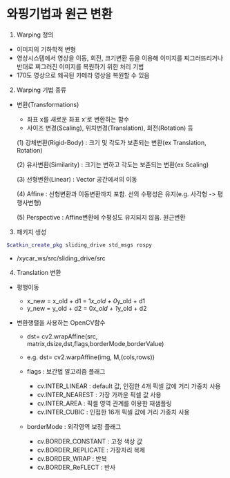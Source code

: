 # 와핑기법과 원근 변환

1. Warping 정의
* 이미지의 기하학적 변형
* 영상시스템에서 영상을 이동, 회전, 크기변환 등을 이용해 이미지를 찌그러뜨리거나 반대로 찌그러진 이미지를 복원하기 위한 처리 기법
* 170도 영상으로 왜곡된 카메라 영상을 복원할 수 있음

2. Warping 기법 종류
* 변환(Transformations)
    + 좌표 x를 새로운 좌표 x'로 변환하는 함수
    + 사이즈 변경(Scaling), 위치변경(Translation), 회전(Rotation) 등


    (1) 강체변환(Rigid-Body) : 크기 및 각도가 보존되는 변환(ex Translation, Rotation)

    (2) 유사변환(Similarity) : 크기는 변하고 각도는 보존되는 변환(ex Scaling)

    (3) 선형변환(Linear) : Vector 공간에서의 이동

    (4) Affine : 선형변환과 이동변환까지 포함. 선의 수평성은 유지(e.g. 사각형 -> 평행사변형)

    (5) Perspective : Affine변환에 수평성도 유지되지 않음. 원근변환

3. 패키지 생성

```bash
$catkin_create_pkg sliding_drive std_msgs rospy
```

* /xycar_ws/src/sliding_drive/src

4. Translation 변환
* 평행이동
    + x_new = x_old + d1 = 1*x_old + 0*y_old + d1
    + y_new = y_old + d2 = 0*x_old + 1*y_old + d2

* 변환행렬을 사용하는 OpenCV함수
    + dst= cv2.wrapAffine(src, matrix,dsize,dst,flags,borderMode,borderValue)

    + e.g. dst= cv2.warpAffine(img, M,(cols,rows))

    + flags : 보간법 알고리즘 플래그
        - cv.INTER_LINEAR : default 값, 인접한 4개 픽셀 값에 거리 가중치 사용
        - cv.INTER_NEAREST : 가장 가까운 픽셀 값 사용
        - cv.INTER_AREA : 픽셀 영역 관계를 이용한 재샘플링
        - cv.INTER_CUBIC : 인접한 16개 픽셀 값에 거리 가중치 사용

    + borderMode : 외각영역 보정 플래그
        - cv.BORDER_CONSTANT : 고정 색상 값
        - cv.BORDER_REPLICATE : 가장자리 복제
        - cv.BORDER_WRAP : 반복
        - cv.BORDER_ReFLECT : 반사

        